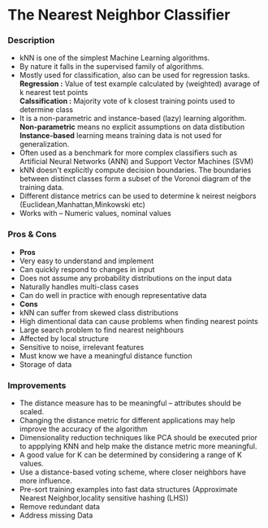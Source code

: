 # The Nearest Neighbor Classifier
### Description
* kNN is one of the simplest Machine Learning algorithms. 
* By nature it falls in the supervised family of algorithms. 
* Mostly used for classification, also can be used for regression tasks.  
  **Regression :** Value of test example calculated by (weighted) avarage of k nearest test points  
  **Calssification :** Majority vote of k closest training points used to determine class
* It is a non-parametric and instance-based (lazy) learning algorithm.  
  **Non-parametric** means no explicit assumptions on data distibution   
  **Instance-based** learning means training data is not used for generalization. 
* Often used as a benchmark for more complex classifiers such as Artificial Neural Networks (ANN) and Support Vector Machines (SVM)
* kNN doesn't explicitly compute decision boundaries. The boundaries between distinct classes form a subset of the Voronoi diagram of the training data.   
* Different distance metrics can be used to determine k neirest neigbors (Euclidean,Manhattan,Minkowski etc)
* Works with – Numeric values, nominal values


### Pros & Cons
* **Pros**
 * Very easy to understand and implement
 * Can quickly respond to changes in input
 * Does not assume any probability distributions on the input data
 * Naturally handles multi-class cases
 * Can do well in practice with enough representative data
* **Cons**
 * kNN can suffer from skewed class distributions
 * High dimentional data can cause problems when finding nearest points 
 * Large search problem to find nearest neighbours  
 * Affected by local structure
 * Sensitive to noise, irrelevant features 
 * Must know we have a meaningful distance function
 * Storage of data

### Improvements
* The distance measure has to be meaningful – attributes should be scaled.
* Changing the distance metric for different applications may help improve the accuracy of the algorithm
* Dimensionality reduction techniques like PCA should be executed prior to appplying KNN and help make the distance metric more meaningful.
* A good value for K can be determined by considering a range of K values.
* Use a distance-based voting scheme, where closer neighbors have more influence.
* Pre-sort training examples into fast data structures (Approximate Nearest Neighbor,locality sensitive hashing (LHS))
* Remove redundant data
* Address missing Data
